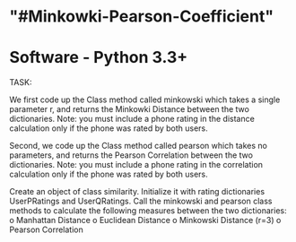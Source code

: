 "#Minkowki-Pearson-Coefficient" 
======================================================================================================================================
Software - Python 3.3+
======================================================================================================================================
TASK:

We first code up the Class method called minkowski which takes a single parameter r, and returns the Minkowki Distance between the two dictionaries. Note: you must include a phone rating in the distance calculation only if the phone was rated by both users.

Second, we code up the Class method called pearson which takes no parameters, and returns the Pearson Correlation between the two dictionaries. Note: you must include a phone rating in the correlation calculation only if the phone was rated by both users.

Create an object of class similarity. Initialize it with rating dictionaries UserPRatings and UserQRatings. Call the minkowski and pearson class methods to calculate the following measures between the two dictionaries:
o	Manhattan Distance
o	Euclidean Distance
o	Minkowski Distance (r=3)
o	Pearson Correlation
